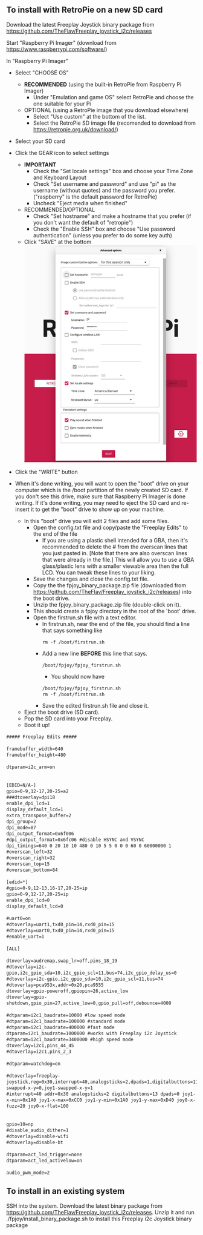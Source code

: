 ## To install with RetroPie on a new SD card
Download the latest Freeplay Joystick binary package from https://github.com/TheFlav/Freeplay_joystick_i2c/releases

Start "Raspberry Pi Imager" (download from https://www.raspberrypi.com/software/)

In "Raspberry Pi Imager"

- Select "CHOOSE OS"
	- **RECOMMENDED** (using the built-in RetroPie from Raspberry Pi Imager)
		- Under "Emulation and game OS" select RetroPie and choose the one suitable for your Pi
	- OPTIONAL (using a RetroPie image that you download elsewhere)
		- Select "Use custom" at the bottom of the list.
		- Select the RetroPie SD image file (recomended to download from https://retropie.org.uk/download/)
- Select your SD card
- Click the GEAR icon to select settings
	- **IMPORTANT**
		- Check the "Set locale settings" box and choose your Time Zone and Keyboard Layout
		- Check "Set username and password" and use "pi" as the username (without quotes) and the password you prefer.  ("raspberry" is the default password for RetroPie)
		- Uncheck "Eject media when finished"
	- RECOMMENDED/OPTIONAL
		- Check "Set hostname" and make a hostname that you prefer (if you don't want the default of "retropie")
		- Check the "Enable SSH" box and choose "Use password authentication" (unless you prefer to do some key auth)
	- Click "SAVE" at the bottom
	![plot](./raspi_imager.jpg) 

- Click the "WRITE" button
- When it's done writing, you will want to open the "boot" drive on your computer which is the /boot partition of the newly created SD card.  If you don't see this drive, make sure that Raspberry Pi Imager is done writing.  If it's done writing, you may need to eject the SD card and re-insert it to get the "boot" drive to show up on your machine.
	- In this "boot" drive you will edit 2 files and add some files.
		- Open the config.txt file and copy/paste the "Freeplay Edits" to the end of the file
			- If you are using a plastic shell intended for a GBA, then it's recommended to delete the # from the overscan lines that you just pasted in.  [Note that there are also overscan lines that were already in the file.]  This will allow you to use a GBA glass/plastic lens with a smaller viewable area then the full LCD.  You can tweak these lines to your liking.
		- Save the changes and close the config.txt file.
		- Copy the the fpjoy_binary_package.zip file (downloaded from https://github.com/TheFlav/Freeplay_joystick_i2c/releases) into the boot drive.
		- Unzip the fpjoy_binary_package.zip file (double-click on it).
		- This should create a fpjoy directory in the root of the 'boot' drive.
		- Open the firstrun.sh file with a text editor.
			- In firstrun.sh, near the end of the file, you should find a line that says something like 
				```
				rm -f /boot/firstrun.sh
				```
			- Add a new line **BEFORE** this line that says.
				```
				/boot/fpjoy/fpjoy_firstrun.sh
				```
				- You should now have
				```
				/boot/fpjoy/fpjoy_firstrun.sh
				rm -f /boot/firstrun.sh
				```
			- Save the edited firstrun.sh file and close it.
	- Eject the boot drive (SD card).
	- Pop the SD card into your Freeplay.
	- Boot it up!


```
##### Freeplay Edits #####

framebuffer_width=640
framebuffer_height=480

dtparam=i2c_arm=on


[EDID=N/A-]
gpio=0-9,12-17,20-25=a2
###dtoverlay=dpi18
enable_dpi_lcd=1
display_default_lcd=1
extra_transpose_buffer=2
dpi_group=2
dpi_mode=87
dpi_output_format=0x6f006
#dpi_output_format=0x6fc06 #disable HSYNC and VSYNC
dpi_timings=640 0 20 10 10 480 0 10 5 5 0 0 0 60 0 60000000 1
#overscan_left=32
#overscan_right=32
#overscan_top=15
#overscan_bottom=84

[edid=*]
#gpio=0-9,12-13,16-17,20-25=ip
gpio=0-9,12-17,20-25=ip
enable_dpi_lcd=0
display_default_lcd=0

#uart0=on
#dtoverlay=uart1,txd0_pin=14,rxd0_pin=15
#dtoverlay=uart0,txd0_pin=14,rxd0_pin=15
#enable_uart=1

[ALL]

dtoverlay=audremap,swap_lr=off,pins_18_19
#dtoverlay=i2c-gpio,i2c_gpio_sda=10,i2c_gpio_scl=11,bus=74,i2c_gpio_delay_us=0
#dtoverlay=i2c-gpio,i2c_gpio_sda=10,i2c_gpio_scl=11,bus=74
#dtoverlay=pca953x,addr=0x20,pca9555
dtoverlay=gpio-poweroff,gpiopin=26,active_low
dtoverlay=gpio-shutdown,gpio_pin=27,active_low=0,gpio_pull=off,debounce=4000

#dtparam=i2c1_baudrate=10000 #low speed mode
#dtparam=i2c1_baudrate=100000 #standard mode
#dtparam=i2c1_baudrate=400000 #fast mode 
dtparam=i2c1_baudrate=1000000 #works with Freeplay i2c Joystick
#dtparam=i2c1_baudrate=3400000 #high speed mode
dtoverlay=i2c1,pins_44_45
#dtoverlay=i2c1,pins_2_3

#dtparam=watchdog=on

#dtoverlay=freeplay-joystick,reg=0x30,interrupt=40,analogsticks=2,dpads=1,digitalbuttons=11,joy0-swapped-x-y=0,joy1-swapped-x-y=1
#interrupt=40 addr=0x30 analogsticks=2 digitalbuttons=13 dpads=0 joy1-x-min=0x1A0 joy1-x-max=0xCC0 joy1-y-min=0x1A0 joy1-y-max=0xD40 joy0-x-fuzz=20 joy0-x-flat=100


gpio=10=np
#disable_audio_dither=1
#dtoverlay=disable-wifi
#dtoverlay=disable-bt

dtparam=act_led_trigger=none
dtparam=act_led_activelow=on

audio_pwm_mode=2
```
	


## To install in an existing system
SSH into the system.  Download the latest binary package from https://github.com/TheFlav/Freeplay_joystick_i2c/releases.  Unzip it and run ./fpjoy/install_binary_package.sh to install this Freeplay i2c Joystick binary package

